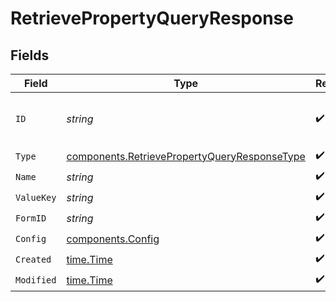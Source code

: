 # RetrievePropertyQueryResponse


## Fields

| Field                                                                                                        | Type                                                                                                         | Required                                                                                                     | Description                                                                                                  | Example                                                                                                      |
| ------------------------------------------------------------------------------------------------------------ | ------------------------------------------------------------------------------------------------------------ | ------------------------------------------------------------------------------------------------------------ | ------------------------------------------------------------------------------------------------------------ | ------------------------------------------------------------------------------------------------------------ |
| `ID`                                                                                                         | *string*                                                                                                     | :heavy_check_mark:                                                                                           | Unique identifier of the property.                                                                           | prop_c2034aa2f6a342b88145ff03312d3662                                                                        |
| `Type`                                                                                                       | [components.RetrievePropertyQueryResponseType](../../models/components/retrievepropertyqueryresponsetype.md) | :heavy_check_mark:                                                                                           | N/A                                                                                                          |                                                                                                              |
| `Name`                                                                                                       | *string*                                                                                                     | :heavy_check_mark:                                                                                           | N/A                                                                                                          |                                                                                                              |
| `ValueKey`                                                                                                   | *string*                                                                                                     | :heavy_check_mark:                                                                                           | N/A                                                                                                          |                                                                                                              |
| `FormID`                                                                                                     | *string*                                                                                                     | :heavy_check_mark:                                                                                           | N/A                                                                                                          |                                                                                                              |
| `Config`                                                                                                     | [components.Config](../../models/components/config.md)                                                       | :heavy_check_mark:                                                                                           | N/A                                                                                                          |                                                                                                              |
| `Created`                                                                                                    | [time.Time](https://pkg.go.dev/time#Time)                                                                    | :heavy_check_mark:                                                                                           | N/A                                                                                                          |                                                                                                              |
| `Modified`                                                                                                   | [time.Time](https://pkg.go.dev/time#Time)                                                                    | :heavy_check_mark:                                                                                           | N/A                                                                                                          |                                                                                                              |